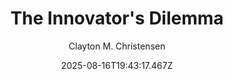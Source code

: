 ---
title: "The Innovator's Dilemma"
date: "2025-08-16T19:43:17.467Z"
author: "Clayton M. Christensen"
read_year: "NO"
recommendation: '4'
url: /bookshelf/the-innovator-s-dilemma
---